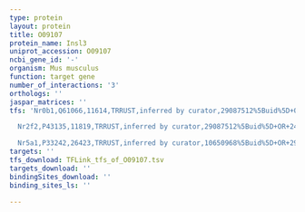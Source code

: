 ```yaml
---
type: protein
layout: protein
title: O09107
protein_name: Insl3
uniprot_accession: O09107
ncbi_gene_id: '-'
organism: Mus musculus
function: target gene
number_of_interactions: '3'
orthologs: ''
jaspar_matrices: ''
tfs: 'Nr0b1,Q61066,11614,TRRUST,inferred by curator,29087512%5Buid%5D+OR+11861512%5Buid%5D,Yes

  Nr2f2,P43135,11819,TRRUST,inferred by curator,29087512%5Buid%5D+OR+24780841%5Buid%5D,Yes

  Nr5a1,P33242,26423,TRRUST,inferred by curator,10650968%5Buid%5D+OR+29087512%5Buid%5D,Yes'
targets: ''
tfs_download: TFLink_tfs_of_O09107.tsv
targets_download: ''
bindingSites_download: ''
binding_sites_ls: ''

---
```

